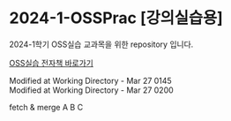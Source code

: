 # 2024-1-OSSPrac [강의실습용]
2024-1학기 OSS실습 교과목을 위한 repository 입니다.

[OSS실습 전자책 바로가기](https://wikidocs.net/book/13835)

Modified at Working Directory - Mar 27 0145  
Modified at Working Directory - Mar 27 0200

fetch & merge
A
B
C

